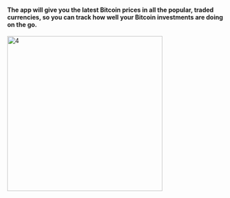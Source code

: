#### The app will give you the latest Bitcoin prices in all the popular, traded currencies, so you can track how well your Bitcoin investments are doing on the go.
<img width="357" alt="4" src="https://user-images.githubusercontent.com/43251233/117053248-65e58a00-ad21-11eb-985b-a723b51c8a39.png">
